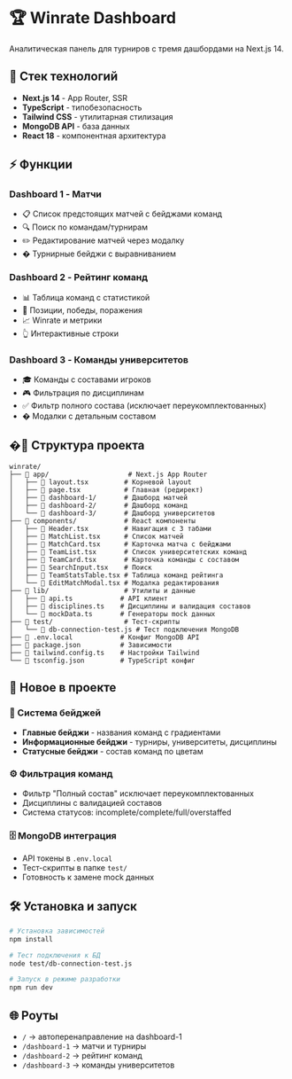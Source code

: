 # 🏆 Winrate Dashboard

Аналитическая панель для турниров с тремя дашбордами на Next.js 14.

## 🚀 Стек технологий

- **Next.js 14** - App Router, SSR
- **TypeScript** - типобезопасность  
- **Tailwind CSS** - утилитарная стилизация
- **MongoDB API** - база данных
- **React 18** - компонентная архитектура

## ⚡ Функции

### Dashboard 1 - Матчи
- 📋 Список предстоящих матчей с бейджами команд
- 🔍 Поиск по командам/турнирам
- ✏️ Редактирование матчей через модалку
- �️ Турнирные бейджи с выравниванием

### Dashboard 2 - Рейтинг команд  
- 📊 Таблица команд с статистикой
- 🏅 Позиции, победы, поражения
- 📈 Winrate и метрики
- 👆 Интерактивные строки

### Dashboard 3 - Команды университетов
- 🎓 Команды с составами игроков
- 🎮 Фильтрация по дисциплинам 
- ✅ Фильтр полного состава (исключает переукомплектованных)
- � Модалки с детальным составом

## �📁 Структура проекта

```
winrate/
├── 📁 app/                    # Next.js App Router
│   ├── 📄 layout.tsx         # Корневой layout
│   ├── 📄 page.tsx           # Главная (редирект)
│   ├── 📁 dashboard-1/       # Дашборд матчей
│   ├── 📁 dashboard-2/       # Дашборд команд
│   └── 📁 dashboard-3/       # Дашборд университетов
├── 📁 components/            # React компоненты
│   ├── 📄 Header.tsx         # Навигация с 3 табами
│   ├── 📄 MatchList.tsx      # Список матчей
│   ├── 📄 MatchCard.tsx      # Карточка матча с бейджами
│   ├── 📄 TeamList.tsx       # Список университетских команд
│   ├── 📄 TeamCard.tsx       # Карточка команды с составом
│   ├── 📄 SearchInput.tsx    # Поиск
│   ├── 📄 TeamStatsTable.tsx # Таблица команд рейтинга
│   └── 📄 EditMatchModal.tsx # Модалка редактирования
├── 📁 lib/                   # Утилиты и данные
│   ├── 📄 api.ts            # API клиент
│   ├── 📄 disciplines.ts    # Дисциплины и валидация составов
│   └── 📄 mockData.ts       # Генераторы mock данных
├── 📁 test/                  # Тест-скрипты
│   └── 📄 db-connection-test.js # Тест подключения MongoDB
├── 📄 .env.local            # Конфиг MongoDB API
├── 📄 package.json          # Зависимости
├── 📄 tailwind.config.ts    # Настройки Tailwind
└── 📄 tsconfig.json         # TypeScript конфиг
```

## 🎯 Новое в проекте

### 🏅 Система бейджей
- **Главные бейджи** - названия команд с градиентами
- **Информационные бейджи** - турниры, университеты, дисциплины  
- **Статусные бейджи** - состав команд по цветам

### ⚙️ Фильтрация команд
- Фильтр "Полный состав" исключает переукомплектованных
- Дисциплины с валидацией составов
- Система статусов: incomplete/complete/full/overstaffed

### 🗄️ MongoDB интеграция
- API токены в `.env.local`
- Тест-скрипты в папке `test/`
- Готовность к замене mock данных

## 🛠️ Установка и запуск

```bash
# Установка зависимостей  
npm install

# Тест подключения к БД
node test/db-connection-test.js

# Запуск в режиме разработки
npm run dev
```

## 🌐 Роуты

- `/` → автоперенаправление на dashboard-1
- `/dashboard-1` → матчи и турниры 
- `/dashboard-2` → рейтинг команд
- `/dashboard-3` → команды университетов

